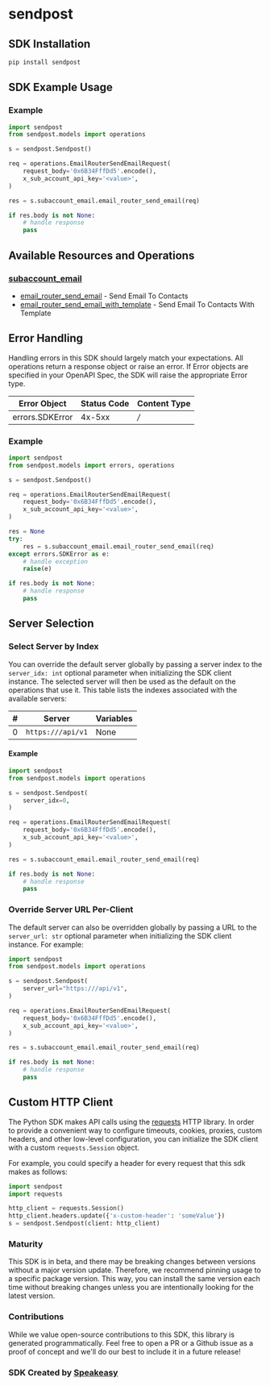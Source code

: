 # sendpost

<!-- Start SDK Installation [installation] -->
## SDK Installation

```bash
pip install sendpost
```
<!-- End SDK Installation [installation] -->

<!-- Start SDK Example Usage [usage] -->
## SDK Example Usage

### Example

```python
import sendpost
from sendpost.models import operations

s = sendpost.Sendpost()

req = operations.EmailRouterSendEmailRequest(
    request_body='0x6B34FffDd5'.encode(),
    x_sub_account_api_key='<value>',
)

res = s.subaccount_email.email_router_send_email(req)

if res.body is not None:
    # handle response
    pass
```
<!-- End SDK Example Usage [usage] -->

<!-- Start Available Resources and Operations [operations] -->
## Available Resources and Operations

### [subaccount_email](docs/sdks/subaccountemail/README.md)

* [email_router_send_email](docs/sdks/subaccountemail/README.md#email_router_send_email) - Send Email To Contacts
* [email_router_send_email_with_template](docs/sdks/subaccountemail/README.md#email_router_send_email_with_template) - Send Email To Contacts With Template
<!-- End Available Resources and Operations [operations] -->







<!-- Start Error Handling [errors] -->
## Error Handling

Handling errors in this SDK should largely match your expectations.  All operations return a response object or raise an error.  If Error objects are specified in your OpenAPI Spec, the SDK will raise the appropriate Error type.

| Error Object    | Status Code     | Content Type    |
| --------------- | --------------- | --------------- |
| errors.SDKError | 4x-5xx          | */*             |

### Example

```python
import sendpost
from sendpost.models import errors, operations

s = sendpost.Sendpost()

req = operations.EmailRouterSendEmailRequest(
    request_body='0x6B34FffDd5'.encode(),
    x_sub_account_api_key='<value>',
)

res = None
try:
    res = s.subaccount_email.email_router_send_email(req)
except errors.SDKError as e:
    # handle exception
    raise(e)

if res.body is not None:
    # handle response
    pass
```
<!-- End Error Handling [errors] -->



<!-- Start Server Selection [server] -->
## Server Selection

### Select Server by Index

You can override the default server globally by passing a server index to the `server_idx: int` optional parameter when initializing the SDK client instance. The selected server will then be used as the default on the operations that use it. This table lists the indexes associated with the available servers:

| # | Server | Variables |
| - | ------ | --------- |
| 0 | `https:///api/v1` | None |

#### Example

```python
import sendpost
from sendpost.models import operations

s = sendpost.Sendpost(
    server_idx=0,
)

req = operations.EmailRouterSendEmailRequest(
    request_body='0x6B34FffDd5'.encode(),
    x_sub_account_api_key='<value>',
)

res = s.subaccount_email.email_router_send_email(req)

if res.body is not None:
    # handle response
    pass
```


### Override Server URL Per-Client

The default server can also be overridden globally by passing a URL to the `server_url: str` optional parameter when initializing the SDK client instance. For example:
```python
import sendpost
from sendpost.models import operations

s = sendpost.Sendpost(
    server_url="https:///api/v1",
)

req = operations.EmailRouterSendEmailRequest(
    request_body='0x6B34FffDd5'.encode(),
    x_sub_account_api_key='<value>',
)

res = s.subaccount_email.email_router_send_email(req)

if res.body is not None:
    # handle response
    pass
```
<!-- End Server Selection [server] -->



<!-- Start Custom HTTP Client [http-client] -->
## Custom HTTP Client

The Python SDK makes API calls using the [requests](https://pypi.org/project/requests/) HTTP library.  In order to provide a convenient way to configure timeouts, cookies, proxies, custom headers, and other low-level configuration, you can initialize the SDK client with a custom `requests.Session` object.

For example, you could specify a header for every request that this sdk makes as follows:
```python
import sendpost
import requests

http_client = requests.Session()
http_client.headers.update({'x-custom-header': 'someValue'})
s = sendpost.Sendpost(client: http_client)
```
<!-- End Custom HTTP Client [http-client] -->

<!-- Placeholder for Future Speakeasy SDK Sections -->



### Maturity

This SDK is in beta, and there may be breaking changes between versions without a major version update. Therefore, we recommend pinning usage
to a specific package version. This way, you can install the same version each time without breaking changes unless you are intentionally
looking for the latest version.

### Contributions

While we value open-source contributions to this SDK, this library is generated programmatically.
Feel free to open a PR or a Github issue as a proof of concept and we'll do our best to include it in a future release!

### SDK Created by [Speakeasy](https://docs.speakeasyapi.dev/docs/using-speakeasy/client-sdks)

